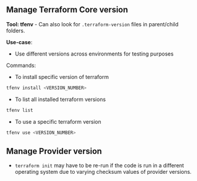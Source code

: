 ## Manage Terraform Core version

**Tool: tfenv**
    - Can also look for `.terraform-version` files in parent/child folders.

**Use-case**:
- Use different versions across environments for testing purposes

Commands:

- To install specific version of terraform
```sh 
tfenv install <VERSION_NUMBER>
```

- To list all installed terraform versions
```sh
tfenv list
```

- To use a specific terraform version
```sh
tfenv use <VERSION_NUMBER>
```

## Manage Provider version

- `terraform init` may have to be re-run if the code is run in a different operating system due to varying checksum values of provider versions.